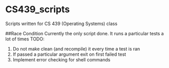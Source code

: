 # CS439_scripts
Scripts written for CS 439 (Operating Systems) class

##Race Condition
Currently the only script done.
It runs a particular tests a lot of times
TODO:
1. Do not make clean (and recompile) it every time a test is ran
2. If passed a particular argument exit on first failed test
3. Implement error checking for shell commands
